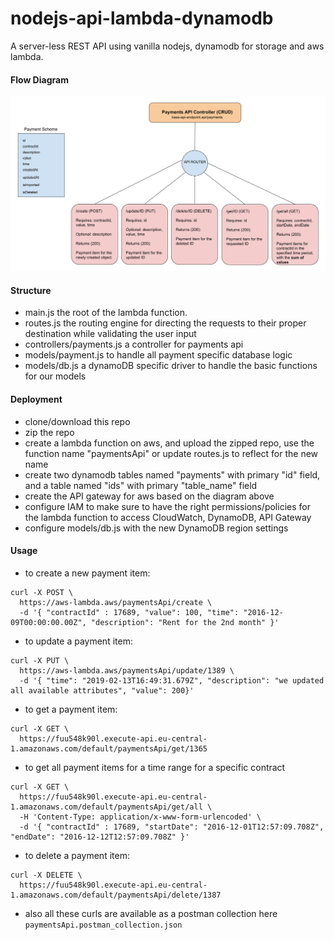 # nodejs-api-lambda-dynamodb
A server-less REST API using vanilla nodejs, dynamodb for storage and aws lambda.

#### Flow Diagram
![alt text](payments-rest-api.png)

#### Structure
- main.js the root of the lambda function.
- routes.js the routing engine for directing the requests to their proper destination while validating the user input
- controllers/payments.js a controller for payments api
- models/payment.js to handle all payment specific database logic
- models/db.js a dynamoDB specific driver to handle the basic functions for our models

#### Deployment
- clone/download this repo
- zip the repo
- create a lambda function on aws, and upload the zipped repo, use the function name "paymentsApi" or update routes.js to reflect for the new name 
- create two dynamodb tables named "payments" with primary "id" field, and a table named "ids" with primary "table_name" field
- create the API gateway for aws based on the diagram above
- configure IAM to make sure to have the right permissions/policies for the lambda function to access CloudWatch, DynamoDB, API Gateway
- configure models/db.js with the new DynamoDB region settings

#### Usage
- to create a new payment item:
```
curl -X POST \
  https://aws-lambda.aws/paymentsApi/create \
  -d '{ "contractId" : 17689, "value": 100, "time": "2016-12-09T00:00:00.00Z", "description": "Rent for the 2nd month" }'
```
- to update a payment item:
```
curl -X PUT \
  https://aws-lambda.aws/paymentsApi/update/1389 \
  -d '{ "time": "2019-02-13T16:49:31.679Z", "description": "we updated all available attributes", "value": 200}'
```
- to get a payment item:
```
curl -X GET \
  https://fuu548k90l.execute-api.eu-central-1.amazonaws.com/default/paymentsApi/get/1365
```
- to get all payment items for a time range for a specific contract
```
curl -X GET \
  https://fuu548k90l.execute-api.eu-central-1.amazonaws.com/default/paymentsApi/get/all \
  -H 'Content-Type: application/x-www-form-urlencoded' \
  -d '{ "contractId" : 17689, "startDate": "2016-12-01T12:57:09.708Z", "endDate": "2016-12-12T12:57:09.708Z" }'
```
- to delete a payment item:
```
curl -X DELETE \
  https://fuu548k90l.execute-api.eu-central-1.amazonaws.com/default/paymentsApi/delete/1387
```

- also all these curls are available as a postman collection here `paymentsApi.postman_collection.json`

